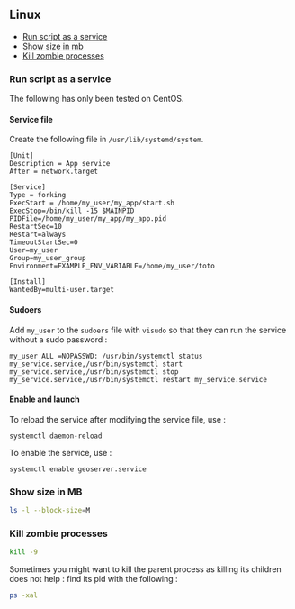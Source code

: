 ## Linux

* [Run script as a service](#run-script-as-a-service)
* [Show size in mb](#show-size-in-mb)
* [Kill zombie processes](#kill-zombie-processes)

### Run script as a service
The following has only been tested on CentOS.

#### Service file

Create the following file in `/usr/lib/systemd/system`.

```
[Unit]
Description = App service
After = network.target

[Service]
Type = forking
ExecStart = /home/my_user/my_app/start.sh
ExecStop=/bin/kill -15 $MAINPID
PIDFile=/home/my_user/my_app/my_app.pid
RestartSec=10
Restart=always
TimeoutStartSec=0
User=my_user
Group=my_user_group
Environment=EXAMPLE_ENV_VARIABLE=/home/my_user/toto

[Install]
WantedBy=multi-user.target
```

#### Sudoers

Add `my_user` to the `sudoers` file with `visudo` so that they can run the service without a sudo password :

```
my_user ALL =NOPASSWD: /usr/bin/systemctl status my_service.service,/usr/bin/systemctl start my_service.service,/usr/bin/systemctl stop my_service.service,/usr/bin/systemctl restart my_service.service
```

#### Enable and launch

To reload the service after modifying the service file, use :
```
systemctl daemon-reload
```

To enable the service, use :
```
systemctl enable geoserver.service
```

### Show size in MB
```bash
ls -l --block-size=M
```

### Kill zombie processes

```bash
kill -9
```

Sometimes you might want to kill the parent process as killing its children does not help : find its pid with the following : 
```bash
ps -xal
```
